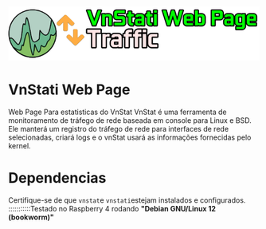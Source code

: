 ![alt text](image.png)
# VnStati Web Page
Web Page Para estatisticas do VnStat 
VnStat é uma ferramenta de monitoramento de tráfego de rede baseada em console para Linux e BSD. Ele manterá um registro do tráfego de rede para interfaces de rede selecionadas, criará logs e o vnStat usará as informações fornecidas pelo kernel. 

# Dependencias
Certifique-se de que <CODE>vnstat</CODE>e <code>vnstati</code>estejam instalados e configurados.  
:::::::::::Testado no Raspberry 4 rodando **"Debian GNU/Linux 12 (bookworm)"**